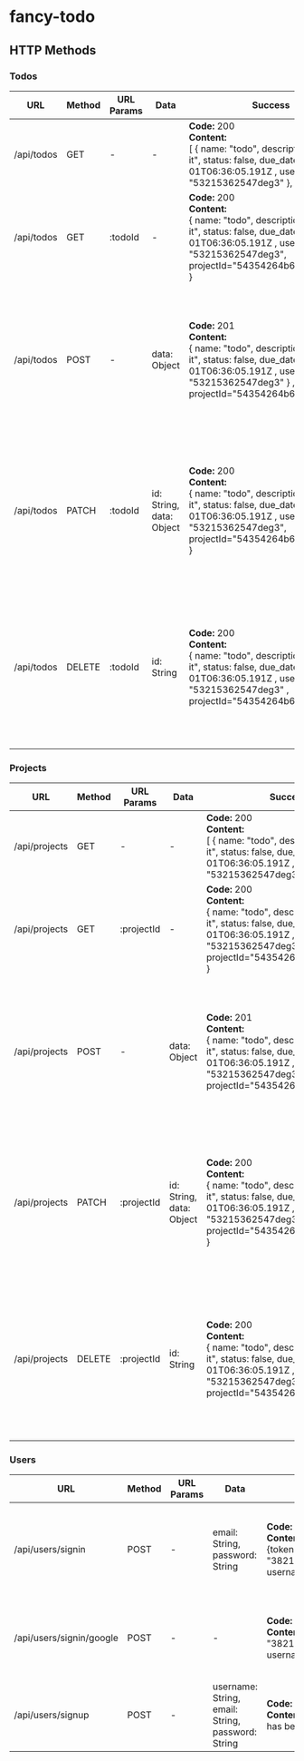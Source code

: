 # fancy-todo
## HTTP Methods
### Todos
|URL|Method|URL Params|Data|Success|Error|
|---|------|----------|-----------|-------|-----|
|/api/todos|GET|-|-| **Code:** 200 <br>**Content:** <br> [ { name: "todo", description: "let's do it", status: false, due_date: 2019-08-01T06:36:05.191Z , user_id: "53215362547deg3" }, ... ] |**Code:** 404<br> **Content:** { error : "todos doesn't exist" } |
|/api/todos|GET|:todoId|-| **Code:** 200 <br> **Content:**<br> { name: "todo", description: "let's do it", status: false, due_date: 2019-08-01T06:36:05.191Z , user_id: "53215362547deg3", projectId="54354264b635r763253" } |**Code:** 404<br>**Content:** { error : "Product doesn't exist" } |
|/api/todos|POST|-|data: Object| **Code:** 201 <br> **Content:**<br> { name: "todo", description: "let's do it", status: false, due_date: 2019-08-01T06:36:05.191Z , user_id: "53215362547deg3" } , projectId="54354264b635r763253"|**Code:** 404<br>**Content:** { error: "Can't add product" } <br> or <br> **Code:** 401<br>**Content:** <br> { error : "You are unauthorized to make this request." } |
|/api/todos|PATCH|:todoId|id: String, data: Object| **Code:** 200<br>**Content:**<br> { name: "todo", description: "let's do it", status: false, due_date: 2019-08-01T06:36:05.191Z , user_id: "53215362547deg3", projectId="54354264b635r763253" }   |**Code:** 404<br>**Content:** { error: "Can't update product" }<br> or <br> **Code:** 401<br>**Content:** <br> { error : "You are unauthorized to make this request." }|
|/api/todos|DELETE|:todoId|id: String| **Code:** 200<br>**Content:**<br>{ name: "todo", description: "let's do it", status: false, due_date: 2019-08-01T06:36:05.191Z , user_id: "53215362547deg3" , projectId="54354264b635r763253"}  |**Code:** 404<br>**Content:** { error: "Product doesn't exist" } <br> or <br> **Code:** 401<br>**Content:** <br> { error : "You are unauthorized to make this request." }|

### Projects
|URL|Method|URL Params|Data|Success|Error|
|---|------|----------|-----------|-------|-----|
|/api/projects|GET|-|-| **Code:** 200 <br>**Content:** <br> [ { name: "todo", description: "let's do it", status: false, due_date: 2019-08-01T06:36:05.191Z , user_id: "53215362547deg3" }, ... ] |**Code:** 404<br> **Content:** { error : "todos doesn't exist" } |
|/api/projects|GET|:projectId|-| **Code:** 200 <br> **Content:**<br> { name: "todo", description: "let's do it", status: false, due_date: 2019-08-01T06:36:05.191Z , user_id: "53215362547deg3", projectId="54354264b635r763253" } |**Code:** 404<br>**Content:** { error : "Product doesn't exist" } |
|/api/projects|POST|-|data: Object| **Code:** 201 <br> **Content:**<br> { name: "todo", description: "let's do it", status: false, due_date: 2019-08-01T06:36:05.191Z , user_id: "53215362547deg3" } , projectId="54354264b635r763253"|**Code:** 404<br>**Content:** { error: "Can't add product" } <br> or <br> **Code:** 401<br>**Content:** <br> { error : "You are unauthorized to make this request." } |
|/api/projects|PATCH|:projectId|id: String, data: Object| **Code:** 200<br>**Content:**<br> { name: "todo", description: "let's do it", status: false, due_date: 2019-08-01T06:36:05.191Z , user_id: "53215362547deg3", projectId="54354264b635r763253" }   |**Code:** 404<br>**Content:** { error: "Can't update product" }<br> or <br> **Code:** 401<br>**Content:** <br> { error : "You are unauthorized to make this request." }|
|/api/projects|DELETE|:projectId|id: String| **Code:** 200<br>**Content:**<br>{ name: "todo", description: "let's do it", status: false, due_date: 2019-08-01T06:36:05.191Z , user_id: "53215362547deg3" , projectId="54354264b635r763253"}  |**Code:** 404<br>**Content:** { error: "Product doesn't exist" } <br> or <br> **Code:** 401<br>**Content:** <br> { error : "You are unauthorized to make this request." }|

### Users
|URL|Method|URL Params|Data|Success|Error|
|---|------|----------|-----------|-------|-----|
|/api/users/signin|POST|-|email: String, password: String| **Code:** 200<br>**Content:** <br> {token: "3821739218fewfer32rf2", username:"Aditya" }|**Code:** 400<br> **Content:** { error: "Wrong Email or Password "}  |
|/api/users/signin/google|POST|-|-| **Code:** 200<br>**Content:** {token: "3821739218fewfer32rf2", username:"Aditya Pradana" |**Code:** 400 <br>**Content:** { error: "Bad request" } |
|/api/users/signup|POST|-|username: String, email: String, password: String| **Code:** 201<br>**Content:** { message: "User has been registerd" } |**Code:** 400 <br> **Content:** { error: "Bad request}  |

